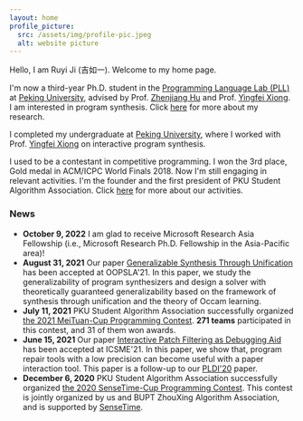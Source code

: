 ```yaml
---
layout: home
profile_picture:
  src: /assets/img/profile-pic.jpeg
  alt: website picture
---
```


<p>
Hello,  I am Ruyi Ji (吉如一). Welcome to my home page.

</p>

<p>

I'm now a third-year Ph.D. student in the <a href="http://115.27.245.253/cxyysys/index.htm">Programming Language Lab (PLL)</a> at <a href="http://english.pku.edu.cn/">Peking University</a>, advised by Prof. <a href="http://sei.pku.edu.cn/~hu/">Zhenjiang Hu</a> and Prof. <a href="https://xiongyingfei.github.io/">Yingfei Xiong</a>. I am interested in program synthesis. Click <a href="/research">here</a> for more about my research.
</p>

<p> I completed my undergraduate at <a href="http://english.pku.edu.cn/">Peking University</a>, where I worked with Prof. <a href="https://xiongyingfei.github.io/">Yingfei Xiong</a> on interactive program synthesis.

</p>

<p>

I used to be a contestant in competitive programming. I won the 3rd place, Gold medal in ACM/ICPC World Finals 2018. Now I'm still engaging in relevant activities. I'm the founder and the first president of PKU Student Algorithm Association.  Click <a href="/activity">here</a> for more about our activities.

</p>

### News

<ul>

<li><strong>October 9, 2022</strong> I am glad to receive Microsoft Research Asia Fellowship (i.e., Microsoft Research Ph.D. Fellowship in the Asia-Pacific area)!</li>

<li><strong>August 31, 2021</strong> Our paper <a href="/research#OOPSLA21">Generalizable Synthesis Through Unification</a> has been accepted at OOPSLA'21. In this paper, we study the generalizability of program synthesizers and design a solver with theoretically guaranteed generalizability based on the framework of synthesis through unification and the theory of Occam learning.</li>

<li><strong>July 11, 2021</strong> PKU Student Algorithm Association successfully organized <a href="/activity#meituan21">the 2021 MeiTuan-Cup Programming Contest</a>. <strong>271 teams</strong> participated in this contest, and 31 of them won awards.
</li>

<li><strong>June 15, 2021</strong> Our paper <a href="/research#ICSME21">Interactive Patch Filtering as Debugging Aid</a> has been accepted at ICSME'21. In this paper, we show that, program repair tools with a low precision can become useful with a paper interaction tool. This paper is a follow-up to our <a href="/research#PLDI20">PLDI'20</a> paper.</li> 

<li><strong>December 6, 2020</strong> PKU Student Algorithm Association successfully organized <a href="/activity#sensetime">the 2020 SenseTime-Cup Programming Contest</a>. This contest is jointly organized by us and BUPT ZhouXing Algorithm Association, and is supported by <a href="https://www.sensetime.com/en">SenseTime</a>. </li>
